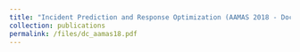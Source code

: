 ```yaml
---
title: "Incident Prediction and Response Optimization (AAMAS 2018 - Doctoral Symposium)"
collection: publications
permalink: /files/dc_aamas18.pdf
---
```

